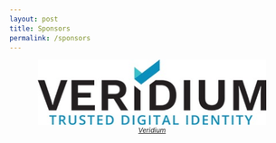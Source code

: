 ```yaml
---
layout: post
title: Sponsors
permalink: /sponsors
---
```


<center><img width="80%" src="assets/veridium_trusted-digital-identity.jpg" alt="Veridium"><br><sup><em><a href="https://veridiumid.com">Veridium</a></em></sup></center>
